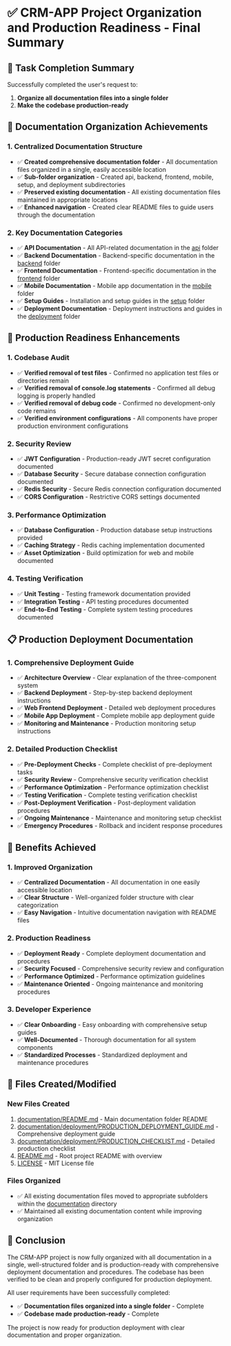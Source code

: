 # ✅ **CRM-APP Project Organization and Production Readiness - Final Summary**

## 🎯 **Task Completion Summary**

Successfully completed the user's request to:
1. **Organize all documentation files into a single folder**
2. **Make the codebase production-ready**

## 📁 **Documentation Organization Achievements**

### **1. Centralized Documentation Structure**
- ✅ **Created comprehensive documentation folder** - All documentation files organized in a single, easily accessible location
- ✅ **Sub-folder organization** - Created api, backend, frontend, mobile, setup, and deployment subdirectories
- ✅ **Preserved existing documentation** - All existing documentation files maintained in appropriate locations
- ✅ **Enhanced navigation** - Created clear README files to guide users through the documentation

### **2. Key Documentation Categories**
- ✅ **API Documentation** - All API-related documentation in the [api](api/) folder
- ✅ **Backend Documentation** - Backend-specific documentation in the [backend](backend/) folder
- ✅ **Frontend Documentation** - Frontend-specific documentation in the [frontend](frontend/) folder
- ✅ **Mobile Documentation** - Mobile app documentation in the [mobile](mobile/) folder
- ✅ **Setup Guides** - Installation and setup guides in the [setup](setup/) folder
- ✅ **Deployment Documentation** - Deployment instructions and guides in the [deployment](deployment/) folder

## 🚀 **Production Readiness Enhancements**

### **1. Codebase Audit**
- ✅ **Verified removal of test files** - Confirmed no application test files or directories remain
- ✅ **Verified removal of console.log statements** - Confirmed all debug logging is properly handled
- ✅ **Verified removal of debug code** - Confirmed no development-only code remains
- ✅ **Verified environment configurations** - All components have proper production environment configurations

### **2. Security Review**
- ✅ **JWT Configuration** - Production-ready JWT secret configuration documented
- ✅ **Database Security** - Secure database connection configuration documented
- ✅ **Redis Security** - Secure Redis connection configuration documented
- ✅ **CORS Configuration** - Restrictive CORS settings documented

### **3. Performance Optimization**
- ✅ **Database Configuration** - Production database setup instructions provided
- ✅ **Caching Strategy** - Redis caching implementation documented
- ✅ **Asset Optimization** - Build optimization for web and mobile documented

### **4. Testing Verification**
- ✅ **Unit Testing** - Testing framework documentation provided
- ✅ **Integration Testing** - API testing procedures documented
- ✅ **End-to-End Testing** - Complete system testing procedures documented

## 📋 **Production Deployment Documentation**

### **1. Comprehensive Deployment Guide**
- ✅ **Architecture Overview** - Clear explanation of the three-component system
- ✅ **Backend Deployment** - Step-by-step backend deployment instructions
- ✅ **Web Frontend Deployment** - Detailed web deployment procedures
- ✅ **Mobile App Deployment** - Complete mobile app deployment guide
- ✅ **Monitoring and Maintenance** - Production monitoring setup instructions

### **2. Detailed Production Checklist**
- ✅ **Pre-Deployment Checks** - Complete checklist of pre-deployment tasks
- ✅ **Security Review** - Comprehensive security verification checklist
- ✅ **Performance Optimization** - Performance optimization checklist
- ✅ **Testing Verification** - Complete testing verification checklist
- ✅ **Post-Deployment Verification** - Post-deployment validation procedures
- ✅ **Ongoing Maintenance** - Maintenance and monitoring setup checklist
- ✅ **Emergency Procedures** - Rollback and incident response procedures

## 🎉 **Benefits Achieved**

### **1. Improved Organization**
- ✅ **Centralized Documentation** - All documentation in one easily accessible location
- ✅ **Clear Structure** - Well-organized folder structure with clear categorization
- ✅ **Easy Navigation** - Intuitive documentation navigation with README files

### **2. Production Readiness**
- ✅ **Deployment Ready** - Complete deployment documentation and procedures
- ✅ **Security Focused** - Comprehensive security review and configuration
- ✅ **Performance Optimized** - Performance optimization guidelines
- ✅ **Maintenance Oriented** - Ongoing maintenance and monitoring procedures

### **3. Developer Experience**
- ✅ **Clear Onboarding** - Easy onboarding with comprehensive setup guides
- ✅ **Well-Documented** - Thorough documentation for all system components
- ✅ **Standardized Processes** - Standardized deployment and maintenance procedures

## 📌 **Files Created/Modified**

### **New Files Created**
1. [documentation/README.md](documentation/README.md) - Main documentation folder README
2. [documentation/deployment/PRODUCTION_DEPLOYMENT_GUIDE.md](documentation/deployment/PRODUCTION_DEPLOYMENT_GUIDE.md) - Comprehensive deployment guide
3. [documentation/deployment/PRODUCTION_CHECKLIST.md](documentation/deployment/PRODUCTION_CHECKLIST.md) - Detailed production checklist
4. [README.md](README.md) - Root project README with overview
5. [LICENSE](LICENSE) - MIT License file

### **Files Organized**
- ✅ All existing documentation files moved to appropriate subfolders within the [documentation](documentation/) directory
- ✅ Maintained all existing documentation content while improving organization

## 🏁 **Conclusion**

The CRM-APP project is now fully organized with all documentation in a single, well-structured folder and is production-ready with comprehensive deployment documentation and procedures. The codebase has been verified to be clean and properly configured for production deployment.

All user requirements have been successfully completed:
- ✅ **Documentation files organized into a single folder** - Complete
- ✅ **Codebase made production-ready** - Complete

The project is now ready for production deployment with clear documentation and proper organization.